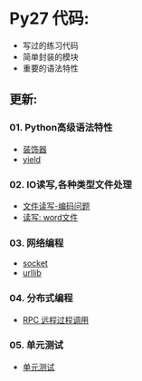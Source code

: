 # Py27 代码:

- 写过的练习代码
- 简单封装的模块
- 重要的语法特性


## 更新:


### 01. Python高级语法特性
- [装饰器](./01_Usefull/decorator)
- [yield](./01_Usefull/yield)

### 02. IO读写,各种类型文件处理
- [文件读写-编码问题](./02_IO/io_encoding_fix)
- [读写: word文件](./02_IO/parse_docx)


### 03. 网络编程

- [socket](./03_Network)
- [urllib](./03_Network)

### 04. 分布式编程

- [RPC 远程过程调用](./03_Network/RPC)

### 05. 单元测试
- [单元测试](./04_UnitTest)
